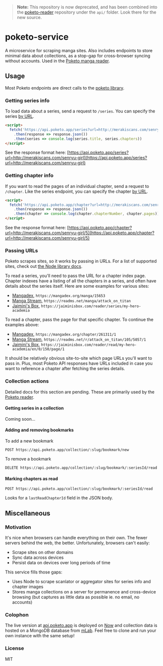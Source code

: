 > **Note:** This repository is now deprecated, and has been combined into the [poketo-reader](https://github.com/poketo/poketo-reader) repository under the `api/` folder. Look there for the new source.

# poketo-service

A microservice for scraping manga sites. Also includes endpoints to store minimal data about collections, as a stop-gap for cross-browser syncing without accounts. Used in the [Poketo manga reader](https://poketo.app).

## Usage

Most Poketo endpoints are direct calls to the [poketo library](https://github.com/poketo/lib).

### Getting series info

To load data about a series, send a request to `/series`. You can specify the series [by URL](#passing-urls).

```html
<script>
  fetch('https://api.poketo.app/series?url=http://merakiscans.com/senryu-girl')
    .then(response => response.json())
    .then(series => console.log(series.title, series.chapters))
</script>
```

See the response format here: [https://api.poketo.app/series?url=http://merakiscans.com/senryu-girl](https://api.poketo.app/series?url=http://merakiscans.com/senryu-girl)

### Getting chapter info

If you want to read the pages of an individual chapter, send a request to `/chapter`. Like the series endpoint, you can specify the chapter [by URL](#passing-urls).

```html
<script>
  fetch('https://api.poketo.app/chapter?url=http://merakiscans.com/senryu-girl/5')
    .then(response => response.json())
    .then(chapter => console.log(chapter.chapterNumber, chapter.pages))
</script>
```

See the response format here: [https://api.poketo.app/chapter?url=http://merakiscans.com/senryu-girl/5](https://api.poketo.app/chapter?url=http://merakiscans.com/senryu-girl/5)

### Passing URLs

Poketo scrapes sites, so it works by passing in URLs. For a list of supported sites, check out [the Node library docs](https://github.com/poketo/node).

To read a series, you'll need to pass the URL for a chapter index page. Chapter indexes have a listing of all the chapters in a series, and often have details about the series itself. Here are some examples for various sites:

- [Mangadex](https://mangadex.org/manga/15653/dragon-ball-super), `https://mangadex.org/manga/15653`
- [Manga Stream](https://readms.net/manga/attack_on_titan), `https://readms.net/manga/attack_on_titan`
- [Jaimini's Box](https://jaiminisbox.com/reader/series/my-hero-academia), `https://jaiminisbox.com/reader/series/my-hero-academia`

To read a chapter, pass the page for that specific chapter. To continue the examples above:

- [Mangadex](https://mangadex.org/chapter/261311/1), `https://mangadex.org/chapter/261311/1`
- [Manga Stream](https://readms.net/r/attack_on_titan/105/5057/1), `https://readms.net/r/attack_on_titan/105/5057/1`
- [Jaimini's Box](https://jaiminisbox.com/reader/read/my-hero-academia/en/0/150/page/1), `https://jaiminisbox.com/reader/read/my-hero-academia/en/0/150/page/1`

It should be relatively obvious site-to-site which page URLs you'll want to pass in. Plus, most Poketo API responses have URLs included in case you want to reference a chapter after fetching the series details.

### Collection actions

Detailed docs for this section are pending. These are primarily used by the [Poketo reader](https://poketo.app).

#### Getting series in a collection

Coming soon...

#### Adding and removing bookmarks

To add a new bookmark

```
POST https://api.poketo.app/collection/:slug/bookmark/new
```

To remove a bookmark

```
DELETE https://api.poketo.app/collection/:slug/bookmark/:seriesId/read
```

#### Marking chapters as read

```
POST https://api.poketo.app/collection/:slug/bookmark/:seriesId/read
```

Looks for a `lastReadChapterId` field in the JSON body.

## Miscellaneous

### Motivation

It's nice when browsers can handle everything on their own. The fewer servers behind the web, the better. Unfortunately, browsers can't easily:

- Scrape sites on other domains
- Sync data across devices
- Persist data on devices over long periods of time

This service fills those gaps:

- Uses Node to scrape scanlator or aggregator sites for series info and chapter images
- Stores manga collections on a server for permanence and cross-device browsing (but captures as little data as possible ie. no email, no accounts)

### Colophon

The live version at [api.poketo.app](https://api.poketo.app) is deployed on [Now](https://now.sh) and collection data is hosted on a MongoDB database from [mLab](https://mlab.com). Feel free to clone and run your own instance with the same setup!

### License

MIT
